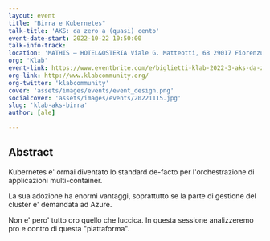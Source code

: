```yaml
---
layout: event
title: "Birra e Kubernetes"
talk-title: 'AKS: da zero a (quasi) cento'
event-date-start: 2022-10-22 10:50:00
talk-info-track: 
location: 'MATHIS – HOTEL&OSTERIA Viale G. Matteotti, 68 29017 Fiorenzuola'
org: 'Klab'
event-link: https://www.eventbrite.com/e/biglietti-klab-2022-3-aks-da-zero-a-quasi-cento-460999470827
org-link: http://www.klabcommunity.org/
org-twitter: 'klabcommunity'
cover: 'assets/images/events/event_design.png'
socialcover: 'assets/images/events/20221115.jpg'
slug: 'klab-aks-birra'
author: [ale]

---
```

## Abstract
Kubernetes e' ormai diventato lo standard de-facto per l'orchestrazione di applicazioni multi-container.

La sua adozione ha enormi vantaggi, soprattutto se la parte di gestione del cluster e' demandata ad Azure.

Non e' pero' tutto oro quello che luccica. In questa sessione analizzeremo pro e contro di questa "piattaforma".